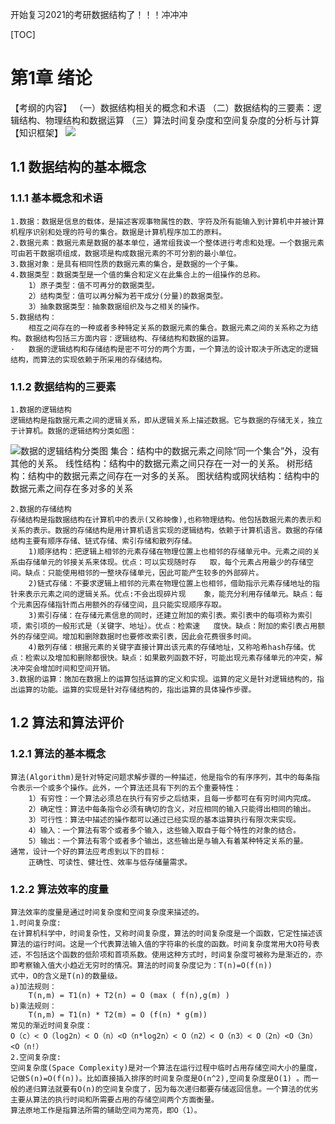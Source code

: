 开始复习2021的考研数据结构了！！！冲冲冲

[TOC]

# 第1章    绪论
【考纲的内容】
	（一）数据结构相关的概念和术语
	（二）数据结构的三要素：逻辑结构、物理结构和数据运算
	（三）算法时间复杂度和空间复杂度的分析与计算
【知识框架】
	![](C:\Users\Belief\Desktop\2021考研数据结构\第一章知识框架.png)

## 1.1 数据结构的基本概念
### 1.1.1 基本概念和术语
	1.数据：数据是信息的载体，是描述客观事物属性的数、字符及所有能输入到计算机中并被计算机程序识别和处理的符号的集合。数据是计算机程序加工的原料。
	2.数据元素：数据元素是数据的基本单位，通常组我诶一个整体进行考虑和处理。一个数据元素可由若干数据项组成，数据项是构成数据元素的不可分割的最小单位。
	3.数据对象：是具有相同性质的数据元素的集合，是数据的一个子集。
	4.数据类型：数据类型是一个值的集合和定义在此集合上的一组操作的总称。
	    1）原子类型：值不可再分的数据类型。
	    2）结构类型：值可以再分解为若干成分(分量)的数据类型。
	    3）抽象数据类型：抽象数据组织及与之相关的操作。
	5.数据结构：
		相互之间存在的一种或者多种特定关系的数据元素的集合。数据元素之间的关系称之为结构。数据结构包括三方面内容：逻辑结构、存储结构和数据的运算。
	·	数据的逻辑结构和存储结构是密不可分的两个方面，一个算法的设计取决于所选定的逻辑结构，而算法的实现依赖于所采用的存储结构。
### 1.1.2 数据结构的三要素
	1.数据的逻辑结构
	逻辑结构是指数据元素之间的逻辑关系，即从逻辑关系上描述数据。它与数据的存储无关，独立于计算机。数据的逻辑结构分类如图：
![数据的逻辑结构分类图](C:\Users\Belief\Desktop\2021考研数据结构\数据的逻辑结构分类图.png)
    集合：结构中的数据元素之间除“同一个集合”外，没有其他的关系。
    线性结构：结构中的数据元素之间只存在一对一的关系。
    树形结构：结构中的数据元素之间存在一对多的关系。
    图状结构或网状结构：结构中的数据元素之间存在多对多的关系

	2.数据的存储结构
	存储结构是指数据结构在计算机中的表示(又称映像),也称物理结构。他包括数据元素的表示和关系的表示。数据的存储结构是用计算机语言实现的逻辑结构，依赖于计算机语言。数据的存储结构主要有顺序存储、链式存储、索引存储和散列存储。
	    1)顺序结构：把逻辑上相邻的元素存储在物理位置上也相邻的存储单元中。元素之间的关系由存储单元的邻接关系来体现。优点：可以实现随时存	取，每个元素占用最少的存储空间。缺点：只能使用相邻的一整块存储单元，因此可能产生较多的外部碎片。
	    2)链式存储：不要求逻辑上相邻的元素在物理位置上也相邻，借助指示元素存储地址的指针来表示元素之间的逻辑关系。优点:不会出现碎片现	象，能充分利用存储单元。缺点：每个元素因存储指针而占用额外的存储空间，且只能实现顺序存取。
	    3)索引存储：在存储元素信息的同时，还建立附加的索引表。索引表中的每项称为索引项，索引项的一般形式是（关键字、地址）。优点：检索速	度快。缺点：附加的索引表占用额外的存储空间。增加和删除数据时也要修改索引表，因此会花费很多时间。
	    4)散列存储：根据元素的关键字直接计算出该元素的存储地址，又称哈希hash存储。优点：检索以及增加和删除都很快。缺点：如果散列函数不好，可能出现元素存储单元的冲突，解决冲突会增加时间和空间开销。
	3.数据的运算：施加在数据上的运算包括运算的定义和实现。运算的定义是针对逻辑结构的，指出运算的功能。运算的实现是针对存储结构的，指出运算的具体操作步骤。
## 1.2 算法和算法评价
### 1.2.1 算法的基本概念

	算法(Algorithm)是针对特定问题求解步骤的一种描述，他是指令的有序序列，其中的每条指令表示一个或多个操作。此外，一个算法还具有下列的五个重要特性：
		1）有穷性：一个算法必须总在执行有穷步之后结束，且每一步都可在有穷时间内完成。
		2）确定性：算法中每条指令必须有确切的含义，对应相同的输入只能得出相同的输出。
		3）可行性：算法中描述的操作都可以通过已经实现的基本运算执行有限次来实现。
		4）输入：一个算法有零个或者多个输入，这些输入取自于每个特性的对象的结合。
		5）输出：一个算法有零个或者多个输出，这些输出是与输入有着某种特定关系的量。 
	通常，设计一个好的算法应考虑到以下的目标：
		正确性、可读性、健壮性、效率与低存储量需求。
### 1.2.2 算法效率的度量
	算法效率的度量是通过时间复杂度和空间复杂度来描述的。
	1.时间复杂度:
	在计算机科学中，时间复杂性，又称时间复杂度，算法的时间复杂度是一个函数，它定性描述该算法的运行时间。这是一个代表算法输入值的字符串的长度的函数。时间复杂度常用大O符号表述，不包括这个函数的低阶项和首项系数。使用这种方式时，时间复杂度可被称为是渐近的，亦即考察输入值大小趋近无穷时的情况。算法的时间复杂度记为：T(n)=O(f(n))
	式中，O的含义是T(n)的数量级。
	a)加法规则：
		T(n,m) = T1(n) + T2(n) = O (max ( f(n),g(m) )
	b)乘法规则：
		T(n,m) = T1(n) * T2(m) = O (f(n) * g(m))
	常见的渐近时间复杂度：
	O（c）< O（log2n）< O（n）<O（n*log2n）< O（n2）< O（n3）< O（2n）<O（3n）<O（n!） 
	2.空间复杂度:
	空间复杂度(Space Complexity)是对一个算法在运行过程中临时占用存储空间大小的量度，记做S(n)=O(f(n))。比如直接插入排序的时间复杂度是O(n^2),空间复杂度是O(1) 。而一般的递归算法就要有O(n)的空间复杂度了，因为每次递归都要存储返回信息。一个算法的优劣主要从算法的执行时间和所需要占用的存储空间两个方面衡量。
	算法原地工作是指算法所需的辅助空间为常亮，即O（1）。

